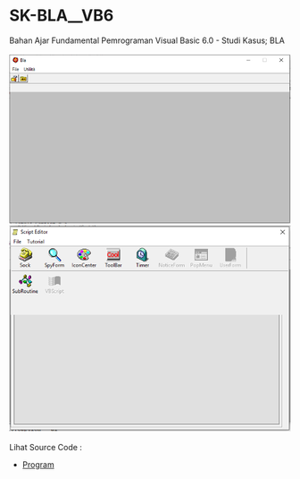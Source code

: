 # SK-BLA__VB6
Bahan Ajar Fundamental Pemrograman Visual Basic 6.0 - Studi Kasus; BLA<br><br>
<img src="https://github.com/RizkyKhapidsyah/SK-BLA__VB6/blob/main/result/001.PNG">
<img src="https://github.com/RizkyKhapidsyah/SK-BLA__VB6/blob/main/result/002.PNG"><br><br>
Lihat Source Code : <br>
- <a href="https://github.com/RizkyKhapidsyah/SK-BLA__VB6">Program</a>
